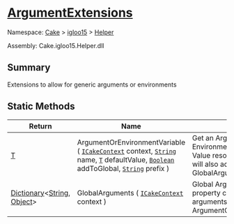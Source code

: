 # [ArgumentExtensions](./ArgumentExtensions.md)

Namespace: [Cake]() > [igloo15]() > [Helper](./README.md)

Assembly: Cake.igloo15.Helper.dll

## Summary
Extensions to allow for generic arguments or environments

## Static Methods

| Return | Name | Summary | 
| --- | --- | --- | 
| [T](./ArgumentExtensions.md) | ArgumentOrEnvironmentVariable ( [`ICakeContext`](./ArgumentExtensions.md) context, [`String`](https://docs.microsoft.com/en-us/dotnet/api/System.String) name, [`T`](./ArgumentExtensions.md) defaultValue, [`Boolean`](https://docs.microsoft.com/en-us/dotnet/api/System.Boolean) addToGlobal, [`String`](https://docs.microsoft.com/en-us/dotnet/api/System.String) prefix ) | Get an Argument, EnvironmentVariable, or Default Value resolved in that order  It will also add the argument to GlobalArguments | 
| [Dictionary](https://docs.microsoft.com/en-us/dotnet/api/System.Collections.Generic.Dictionary-2)\<[String](https://docs.microsoft.com/en-us/dotnet/api/System.String), [Object](https://docs.microsoft.com/en-us/dotnet/api/System.Object)> | GlobalArguments ( [`ICakeContext`](./ArgumentExtensions.md) context ) | Global Arguments properties this property contains all the arguments defined using ArgumentOrEnvironmentVariable | 


